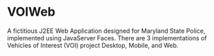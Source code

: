 # VOIWeb
A fictitious J2EE Web Application designed for Maryland State Police, implemented using JavaServer Faces. There are 3 implementations of Vehicles of Interest (VOI) project Desktop, Mobile, and Web.
